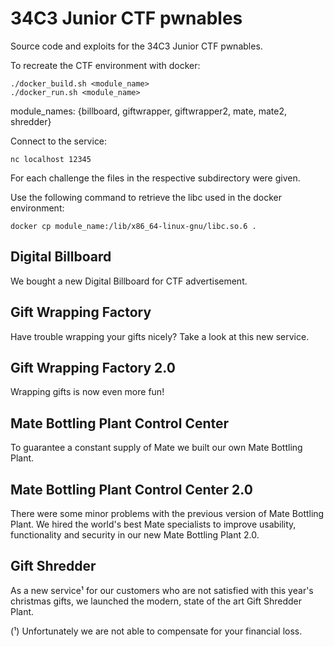 # 34C3 Junior CTF pwnables

Source code and exploits for the 34C3 Junior CTF pwnables.

To recreate the CTF environment with docker:

```
./docker_build.sh <module_name>
./docker_run.sh <module_name>
```
module_names: {billboard, giftwrapper, giftwrapper2, mate, mate2, shredder}


Connect to the service:
```
nc localhost 12345
```

For each challenge the files in the respective subdirectory were given.


Use the following command to retrieve the libc used in the docker environment:
```
docker cp module_name:/lib/x86_64-linux-gnu/libc.so.6 .
```


## Digital Billboard

We bought a new Digital Billboard for CTF advertisement.


## Gift Wrapping Factory

Have trouble wrapping your gifts nicely? Take a look at this new service.


## Gift Wrapping Factory 2.0

Wrapping gifts is now even more fun!


## Mate Bottling Plant Control Center

To guarantee a constant supply of Mate we built our own Mate Bottling Plant.


## Mate Bottling Plant Control Center 2.0

There were some minor problems with the previous version of Mate Bottling Plant. We hired the world's best Mate specialists to improve usability, functionality and security in our new Mate Bottling Plant 2.0.


## Gift Shredder

As a new service¹ for our customers who are not satisfied with this year's christmas gifts, we launched the modern, state of the art Gift Shredder Plant.

(¹) Unfortunately we are not able to compensate for your financial loss.
